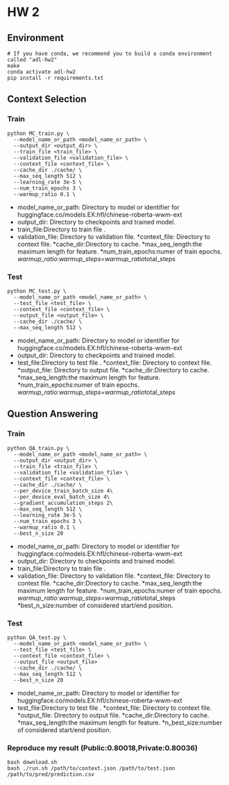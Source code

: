 # HW 2 

## Environment
```shell
# If you have conda, we recommend you to build a conda environment called "adl-hw2"
make
conda activate adl-hw2
pip install -r requirements.txt
```



## Context Selection

### Train
```shell
python MC_train.py \
  --model_name_or_path <model_name_or_path> \
  --output_dir <output_dir> \
  --train_file <train_file> \
  --validation_file <validation_file> \
  --context_file <context_file> \
  --cache_dir ./cache/ \
  --max_seq_length 512 \
  --learning_rate 3e-5 \
  --num_train_epochs 3 \
  --warmup_ratio 0.1 \
```
* model_name_or_path: Directory to model or identifier for huggingface.co/models.EX:hfl/chinese-roberta-wwm-ext
* output_dir: Directory to checkpoints and trained model.
* train_file:Directory to train file .
* validation_file: Directory to validation file.
*context_file: Directory to context file.
*cache_dir:Directory to cache.
*max_seq_length:the maximum length for feature.
*num_train_epochs:numer of train epochs.
*warmup_ratio:warmup_steps=warmup_ratio*total_steps

### Test

```shell
python MC_test.py \
  --model_name_or_path <model_name_or_path> \
  --test_file <test_file> \
  --context_file <context_file> \
  --output_file <output_file> \
  --cache_dir ./cache/ \
  --max_seq_length 512 \ 
```

* model_name_or_path: Directory to model or identifier for huggingface.co/models.EX:hfl/chinese-roberta-wwm-ext
* output_dir: Directory to checkpoints and trained model.
* test_file:Directory to test file .
*context_file: Directory to context file.
*output_file: Directory to output file.
*cache_dir:Directory to cache.
*max_seq_length:the maximum length for feature.
*num_train_epochs:numer of train epochs.
*warmup_ratio:warmup_steps=warmup_ratio*total_steps


## Question Answering

### Train
```shell
python QA_train.py \
  --model_name_or_path <model_name_or_path> \
  --output_dir <output_dir> \
  --train_file <train_file> \
  --validation_file <validation_file> \
  --context_file <context_file> \
  --cache_dir ./cache/ \
  --per_device_train_batch_size 4\
  --per_device_eval_batch_size 4\
  --gradient_accumulation_steps 2\
  --max_seq_length 512 \
  --learning_rate 3e-5 \
  --num_train_epochs 3 \
  --warmup_ratio 0.1 \
  --best_n_size 20
```
* model_name_or_path: Directory to model or identifier for huggingface.co/models.EX:hfl/chinese-roberta-wwm-ext
* output_dir: Directory to checkpoints and trained model.
* train_file:Directory to train file .
* validation_file: Directory to validation file.
*context_file: Directory to context file.
*cache_dir:Directory to cache.
*max_seq_length:the maximum length for feature.
*num_train_epochs:numer of train epochs.
*warmup_ratio:warmup_steps=warmup_ratio*total_steps
*best_n_size:number of considered start/end position.

### Test

```shell
python QA_test.py \
  --model_name_or_path <model_name_or_path> \
  --test_file <test_file> \
  --context_file <context_file> \
  --output_file <output_file>
  --cache_dir ./cache/ \
  --max_seq_length 512 \
  --best_n_size 20
```

* model_name_or_path: Directory to model or identifier for huggingface.co/models.EX:hfl/chinese-roberta-wwm-ext
* test_file:Directory to test file .
*context_file: Directory to context file.
*output_file: Directory to output file.
*cache_dir:Directory to cache.
*max_seq_length:the maximum length for feature.
*n_best_size:number of considered start/end position.

### Reproduce my result (Public:0.80018,Private:0.80036)

```shell
bash download.sh
bash ./run.sh /path/to/context.json /path/to/test.json  /path/to/pred/prediction.csv
```